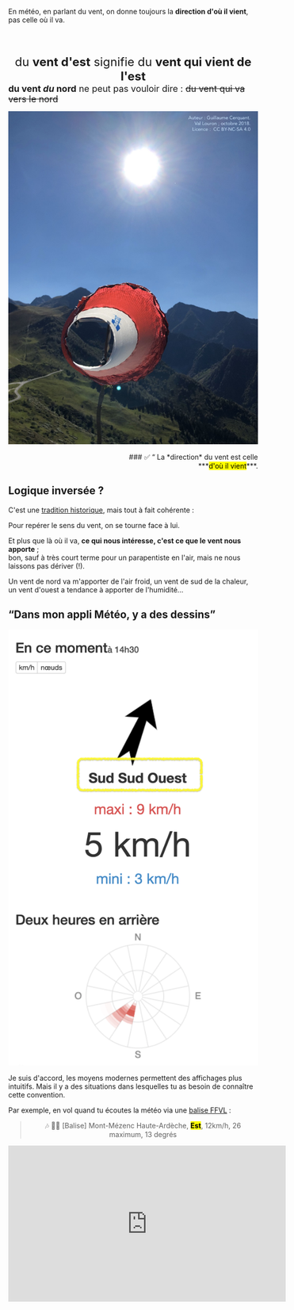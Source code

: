 <!--
A58V
La direction du vent donnée par les services météo est toujours :
la direction d'où vient le vent
-->




En météo, en parlant du vent, on donne toujours la **direction d'où il vient**,  
pas celle où il va.

<br><br>

<link href="https://fonts.googleapis.com/css2?family=Euphoria+Script&family=Schoolbell&display=swap" rel="stylesheet">
<div class="mnemo">
<div class="stabilo handwriting" style="text-align: center; font-size: x-large;">du <b>vent d'est</b> signifie du <b>vent qui vient de l'est</b>
</div>
<div class="handwriting" style="font-size: large;"><b>du vent <i>du</i> nord</b> ne peut pas vouloir dire : <strike>du vent qui va vers le nord</strike></div>
</div>


![](wind-socket.jpg)


<div align="right">
### ✅ “ La *direction* du vent est celle<br> ***<mark>d'où il vient</mark>***.

<div align="left">

## Logique inversée ?

C'est une [tradition historique](http://www.meteofrance.fr/publications/glossaire/150367-direction-du-vent), mais tout à fait cohérente :

Pour repérer le sens du vent, on se tourne face à lui.

Et plus que là où il va, **ce qui nous intéresse, c'est ce que le vent nous apporte** ;  
bon, sauf à très court terme pour un parapentiste en l'air, mais ne nous laissons pas dériver (!).  

Un vent de nord va m'apporter de l'air froid, un vent de sud de la chaleur, un vent d'ouest a tendance à apporter de l'humidité…


## “Dans mon appli Météo, y a des dessins”

![](winddirection.png)

Je suis d'accord, les moyens modernes permettent des affichages plus intuitifs. 
Mais il y a des situations dans lesquelles tu as besoin de connaître cette convention.

Par exemple, en vol quand tu écoutes la météo via une [balise FFVL](http://carte.ffvl.fr/?mode=balises) :

<center>

> 🎶 🎵🎵 [Balise] Mont-Mézenc Haute-Ardèche, <mark>**Est**</mark>, 12km/h, 26 maximum, 13 degrés

<iframe width="560" height="315" src="https://www.youtube.com/embed/UnA8DOJTni0" frameborder="0" allow="accelerometer; autoplay; encrypted-media; gyroscope; picture-in-picture" allowfullscreen></iframe>
	
</center>
